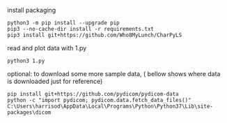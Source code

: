 install packaging
```
python3 -m pip install --upgrade pip
pip3 --no-cache-dir install -r requirements.txt
pip3 install git+https://github.com/Who8MyLunch/CharPyLS
```
read and plot data with 1.py
```
python3 1.py
```

optional: to download some more sample data, ( bellow shows where data is downloaded just for reference)
```
pip install git+https://github.com/pydicom/pydicom-data
python -c "import pydicom; pydicom.data.fetch_data_files()"
C:\Users\harrisod\AppData\Local\Programs\Python\Python37\Lib\site-packages\dicom
```
